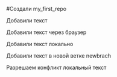 #Создали my_first_repo

Добавили текст

Добавили текст через браузер 

Добавили текст локально

Добавили текст в новой ветке newbrach

Разрешаем конфликт локальный текст